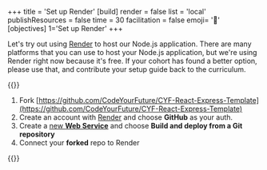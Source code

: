 +++
title = 'Set up Render'
[build]
    render = false
    list = 'local'
    publishResources = false
time = 30
facilitation = false
emoji= '🧩'
[objectives]
    1='Set up Render'
+++

Let's try out using [Render](https://render.com/) to host our Node.js application. There are many platforms that you can use to host your Node.js application, but we're using Render right now because it's free. If your cohort has found a better option, please use that, and contribute your setup guide back to the curriculum.

{{<note type="activity" title="Set up Render">}}

1. Fork [https://github.com/CodeYourFuture/CYF-React-Express-Template](https://github.com/CodeYourFuture/CYF-React-Express-Template)
1. Create an account with [Render](https://render.com/register) and choose **GitHub** as your auth.
1. Create a [new **Web Service**](https://dashboard.render.com/create?type=web) and choose **Build and deploy from a Git repository**
1. Connect your **forked** repo to Render

{{</note>}}
